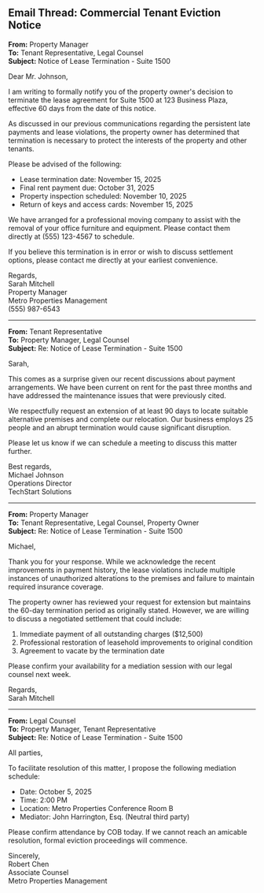 ## Email Thread: Commercial Tenant Eviction Notice

**From:** Property Manager  
**To:** Tenant Representative, Legal Counsel  
**Subject:** Notice of Lease Termination - Suite 1500  

Dear Mr. Johnson,

I am writing to formally notify you of the property owner's decision to terminate the lease agreement for Suite 1500 at 123 Business Plaza, effective 60 days from the date of this notice.

As discussed in our previous communications regarding the persistent late payments and lease violations, the property owner has determined that termination is necessary to protect the interests of the property and other tenants.

Please be advised of the following:
- Lease termination date: November 15, 2025
- Final rent payment due: October 31, 2025
- Property inspection scheduled: November 10, 2025
- Return of keys and access cards: November 15, 2025

We have arranged for a professional moving company to assist with the removal of your office furniture and equipment. Please contact them directly at (555) 123-4567 to schedule.

If you believe this termination is in error or wish to discuss settlement options, please contact me directly at your earliest convenience.

Regards,  
Sarah Mitchell  
Property Manager  
Metro Properties Management  
(555) 987-6543  

---

**From:** Tenant Representative  
**To:** Property Manager, Legal Counsel  
**Subject:** Re: Notice of Lease Termination - Suite 1500  

Sarah,

This comes as a surprise given our recent discussions about payment arrangements. We have been current on rent for the past three months and have addressed the maintenance issues that were previously cited.

We respectfully request an extension of at least 90 days to locate suitable alternative premises and complete our relocation. Our business employs 25 people and an abrupt termination would cause significant disruption.

Please let us know if we can schedule a meeting to discuss this matter further.

Best regards,  
Michael Johnson  
Operations Director  
TechStart Solutions  

---

**From:** Property Manager  
**To:** Tenant Representative, Legal Counsel, Property Owner  
**Subject:** Re: Notice of Lease Termination - Suite 1500  

Michael,

Thank you for your response. While we acknowledge the recent improvements in payment history, the lease violations include multiple instances of unauthorized alterations to the premises and failure to maintain required insurance coverage.

The property owner has reviewed your request for extension but maintains the 60-day termination period as originally stated. However, we are willing to discuss a negotiated settlement that could include:

1. Immediate payment of all outstanding charges ($12,500)
2. Professional restoration of leasehold improvements to original condition
3. Agreement to vacate by the termination date

Please confirm your availability for a mediation session with our legal counsel next week.

Regards,  
Sarah Mitchell  

---

**From:** Legal Counsel  
**To:** Property Manager, Tenant Representative  
**Subject:** Re: Notice of Lease Termination - Suite 1500  

All parties,

To facilitate resolution of this matter, I propose the following mediation schedule:

- Date: October 5, 2025
- Time: 2:00 PM
- Location: Metro Properties Conference Room B
- Mediator: John Harrington, Esq. (Neutral third party)

Please confirm attendance by COB today. If we cannot reach an amicable resolution, formal eviction proceedings will commence.

Sincerely,  
Robert Chen  
Associate Counsel  
Metro Properties Management